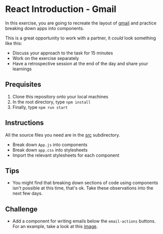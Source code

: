 # React Introduction - Gmail

In this exercise, you are going to recreate the layout of [gmail](/1images/gmail-email-view-intro.png) and practice breaking down apps into components.

This is a great opportunity to work with a partner, it _could_ look something like this:

- Discuss your approach to the task for 15 minutes
- Work on the exercise separately
- Have a retrospective session at the end of the day and share your learnings

## Prequisites

1. Clone this repository onto your local machines
2. In the root directory, type `npm install`
3. Finally, type `npm run start`

## Instructions

All the source files you need are in the [src](./src) subdirectory.

- Break down `App.js` into components
- Break down `app.css` into stylesheets
- Import the relevant stylesheets for each component

## Tips

- You might find that breaking down sections of code using components isn't possible at this time, that's ok. Take these observations into the next few days.

## Challenge

- Add a component for writing emails below the `email-actions` buttons. For an example, take a look at this [image](./images/write-email-component.png).
